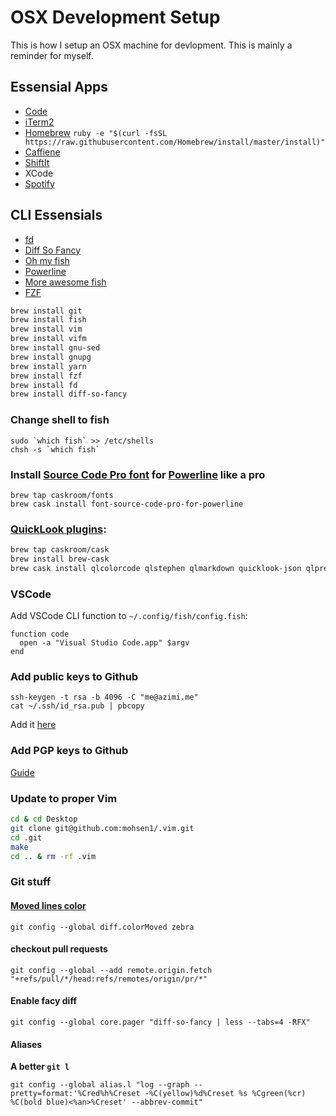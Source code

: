 # OSX Development Setup

This is how I setup an OSX machine for devlopment. This is mainly a reminder for myself.


## Essensial Apps
* [Code](https://code.visualstudio.com)
* [iTerm2](http://www.iterm2.com/)
* [Homebrew](brew.sh) `ruby -e "$(curl -fsSL https://raw.githubusercontent.com/Homebrew/install/master/install)"`
* [Caffiene](http://lightheadsw.com/caffeine/)
* [ShiftIt](https://code.google.com/p/shiftit/)
* XCode
* [Spotify](https://www.spotify.com/us/)


## CLI Essensials
* [fd](https://github.com/junegunn/fzf#respecting-gitignore)
* [Diff So Fancy](https://github.com/so-fancy/diff-so-fancy)
* [Oh my fish](https://github.com/oh-my-fish/oh-my-fish)
* [Powerline](https://github.com/oh-my-fish/theme-bobthefish)
* [More awesome fish](https://github.com/bucaran/awesome-fish)
* [FZF](https://github.com/junegunn/fzf)


```bash
brew install git
brew install fish
brew install vim
brew install vifm
brew install gnu-sed
brew install gnupg
brew install yarn 
brew install fzf
brew install fd
brew install diff-so-fancy 
```

### Change shell to fish 
```
sudo `which fish` >> /etc/shells
chsh -s `which fish`
```

### Install [Source Code Pro font](https://github.com/adobe-fonts/source-code-pro) for [Powerline](https://github.com/powerline/fonts) like a pro

```
brew tap caskroom/fonts
brew cask install font-source-code-pro-for-powerline
```

### [QuickLook plugins](https://github.com/sindresorhus/quick-look-plugins):

``` bash
brew tap caskroom/cask
brew install brew-cask
brew cask install qlcolorcode qlstephen qlmarkdown quicklook-json qlprettypatch quicklook-csv betterzipql webp-quicklook suspicious-package
```

### VSCode
Add VSCode CLI function to `~/.config/fish/config.fish`:

```fish
function code
  open -a "Visual Studio Code.app" $argv
end
```

### Add public keys to Github

```
ssh-keygen -t rsa -b 4096 -C "me@azimi.me"
cat ~/.ssh/id_rsa.pub | pbcopy 
```
Add it [here](https://github.com/settings/ssh/new)

### Add PGP keys to Github
[Guide](https://help.github.com/articles/adding-a-new-gpg-key-to-your-github-account/)

### Update to proper Vim

```bash
cd & cd Desktop
git clone git@github.com:mohsen1/.vim.git
cd .git
make
cd .. & rm -rf .vim
```

### Git stuff

#### [Moved lines color](https://blog.github.com/2018-04-05-git-217-released/#coloring-moved-code)
```
git config --global diff.colorMoved zebra
```

#### checkout pull requests
```
git config --global --add remote.origin.fetch "+refs/pull/*/head:refs/remotes/origin/pr/*"
```

#### Enable facy diff
```
git config --global core.pager "diff-so-fancy | less --tabs=4 -RFX"
```

#### Aliases
**A better `git l`**
```
git config --global alias.l "log --graph --pretty=format:'%Cred%h%Creset -%C(yellow)%d%Creset %s %Cgreen(%cr) %C(bold blue)<%an>%Creset' --abbrev-commit"
```

